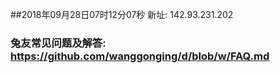 ##2018年09月28日07时12分07秒 新址: 142.93.231.202
### 兔友常见问题及解答: https://github.com/wanggonging/d/blob/w/FAQ.md
